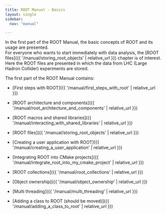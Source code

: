 ```yaml
---
title: ROOT Manual - Basics
layout: single
sidebar:
  nav: "manual"

---
```


In the first part of the ROOT Manual, the basic concepts of ROOT and its usage are presented.<br>
For everyone who wants to start immediately with data analysis, the [ROOT files]({{ '/manual/storing_root_objects' | relative_url }}) chapter is of interest. Here the ROOT files are presented in which the data from LHC (Large Hadron Collider) experiments are stored.

The first part of the ROOT Manual contains:

  - [First steps with ROOT]({{ '/manual/first_steps_with_root' | relative_url }})

  - [ROOT architecture and components]({{ '/manual/root_architecture_and_components' | relative_url }})

  - [ROOT macros and shared libraries]({{ '/manual/interacting_with_shared_libraries' | relative_url }})

  - [ROOT files]({{ '/manual/storing_root_objects' | relative_url }})

  - [Creating a user application with ROOT]({{ '/manual/creating_a_user_application' | relative_url }})

  - [Integrating ROOT into CMake projects]({{ '/manual/integrate_root_into_my_cmake_project' | relative_url }})


  - [ROOT collections]({{ '/manual/root_collections' | relative_url }})

  - [Object ownership]({{ '/manual/object_ownership' | relative_url }})

  - [Multi threading]({{ '/manual/multi_threading' | relative_url }})


  - [Adding a class to ROOT (should be moved)]({{ '/manual/adding_a_class_to_root' | relative_url }})
